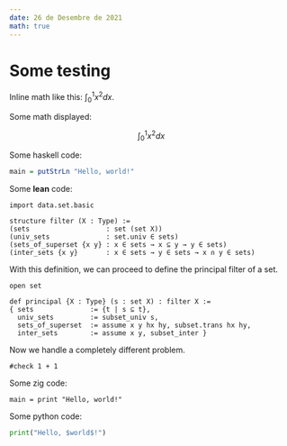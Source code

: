 ```yaml
---
date: 26 de Desembre de 2021
math: true
---
```



# Some testing

Inline math like this: $\int_0^1 x^2 dx$.

Some math displayed:

$$ \int_0^1 x^2 dx $$

Some haskell code:

```haskell
main = putStrLn "Hello, world!"
```

Some **lean** code:

```lean
import data.set.basic

structure filter (X : Type) :=
(sets                   : set (set X))
(univ_sets              : set.univ ∈ sets)
(sets_of_superset {x y} : x ∈ sets → x ⊆ y → y ∈ sets)
(inter_sets {x y}       : x ∈ sets → y ∈ sets → x ∩ y ∈ sets)
```

With this definition, we can proceed to define the principal filter of a set.

```lean
open set

def principal {X : Type} (s : set X) : filter X :=
{ sets              := {t | s ⊆ t},
  univ_sets         := subset_univ s,
  sets_of_superset  := assume x y hx hy, subset.trans hx hy,
  inter_sets        := assume x y, subset_inter }
```


Now we handle a completely different problem.

```lean-reset
#check 1 + 1
```


Some zig code:

```zig
main = print "Hello, world!"
```


Some python code:

```python
print("Hello, $world$!")
```
